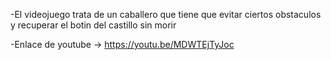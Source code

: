 -El videojuego trata de un caballero que tiene que evitar ciertos obstaculos y recuperar el botin del castillo sin morir

-Enlace de youtube -> https://youtu.be/MDWTEjTyJoc
